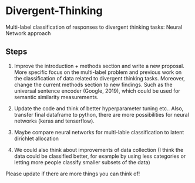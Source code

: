 # Divergent-Thinking
Multi-label classification of responses to divergent thinking tasks: Neural Network approach

## Steps

1. Improve the introduction + methods section and write a new proposal. More specific focus on the multi-label problem and previous work on the classification of data related to divergent thinking tasks. Moreover, change the current methods section to new findings. Such as the universal sentence encoder (Google, 2019), which could be used for semantic similarity measurements. 

2. Update the code and think of better hyperparameter tuning etc.. Also, transfer final dataframe to python, there are more possibilities for neural networks (keras and tenserflow). 

3. Maybe compare neural networks for multi-lable classification to latent dirichlet allocation 

4. We could also think about improvements of data collection (I think the data could be classified better, for example by using less categories or letting more people classify smaller subsets of the data)

Please update if there are more things you can think of!
